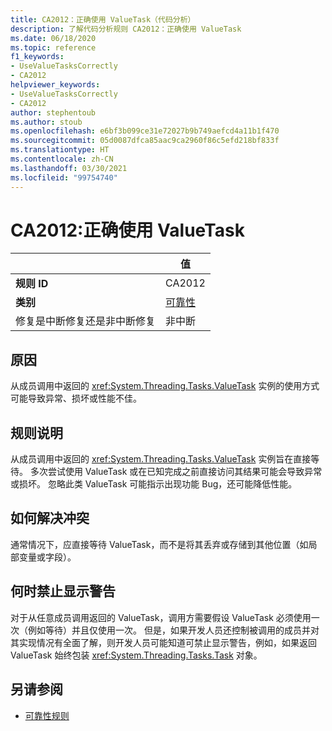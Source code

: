 ```yaml
---
title: CA2012：正确使用 ValueTask（代码分析）
description: 了解代码分析规则 CA2012：正确使用 ValueTask
ms.date: 06/18/2020
ms.topic: reference
f1_keywords:
- UseValueTasksCorrectly
- CA2012
helpviewer_keywords:
- UseValueTasksCorrectly
- CA2012
author: stephentoub
ms.author: stoub
ms.openlocfilehash: e6bf3b099ce31e72027b9b749aefcd4a11b1f470
ms.sourcegitcommit: 05d0087dfca85aac9ca2960f86c5efd218bf833f
ms.translationtype: HT
ms.contentlocale: zh-CN
ms.lasthandoff: 03/30/2021
ms.locfileid: "99754740"
---
```

# <a name="ca2012-use-valuetasks-correctly"></a>CA2012:正确使用 ValueTask

| | 值 |
|-|-|
| **规则 ID** |CA2012|
| **类别** |[可靠性](reliability-warnings.md)|
| 修复是中断修复还是非中断修复 |非中断|

## <a name="cause"></a>原因

从成员调用中返回的 <xref:System.Threading.Tasks.ValueTask> 实例的使用方式可能导致异常、损坏或性能不佳。

## <a name="rule-description"></a>规则说明

从成员调用中返回的 <xref:System.Threading.Tasks.ValueTask> 实例旨在直接等待。  多次尝试使用 ValueTask 或在已知完成之前直接访问其结果可能会导致异常或损坏。  忽略此类 ValueTask 可能指示出现功能 Bug，还可能降低性能。

## <a name="how-to-fix-violations"></a>如何解决冲突

通常情况下，应直接等待 ValueTask，而不是将其丢弃或存储到其他位置（如局部变量或字段）。

## <a name="when-to-suppress-warnings"></a>何时禁止显示警告

对于从任意成员调用返回的 ValueTask，调用方需要假设 ValueTask 必须使用一次（例如等待）并且仅使用一次。  但是，如果开发人员还控制被调用的成员并对其实现情况有全面了解，则开发人员可能知道可禁止显示警告，例如，如果返回 ValueTask 始终包装 <xref:System.Threading.Tasks.Task> 对象。

## <a name="see-also"></a>另请参阅

- [可靠性规则](reliability-warnings.md)
